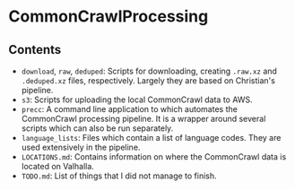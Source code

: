 # CommonCrawlProcessing

## Contents

- `download`, `raw`, `deduped`: Scripts for downloading, creating `.raw.xz` and `.deduped.xz` files, respectively. Largely they are based on Christian's pipeline.
- `s3`: Scripts for uploading the local CommonCrawl data to AWS.
- `precc`: A command line application to which automates the CommonCrawl processing pipeline. It is a wrapper around several scripts which can also be run separately.
- `language_lists`: Files which contain a list of language codes. They are used extensively in the pipeline.
- `LOCATIONS.md`: Contains information on where the CommonCrawl data is located on Valhalla.
- `TODO.md`: List of things that I did not manage to finish.

